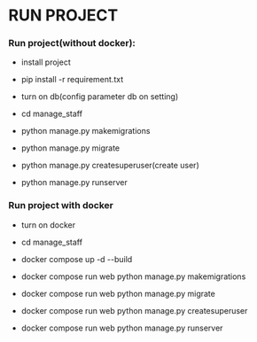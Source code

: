 # RUN PROJECT

### Run project(without docker):

- install project

- pip install -r requirement.txt

- turn on db(config parameter db on setting)

- cd manage_staff

- python manage.py makemigrations

- python manage.py migrate

- python manage.py createsuperuser(create user)
- python manage.py runserver

### Run project with docker
- turn on docker

- cd manage_staff

- docker compose up -d --build

- docker compose run web python manage.py makemigrations

- docker compose run web python manage.py migrate

- docker compose run web python manage.py createsuperuser

- docker compose run web python manage.py runserver
